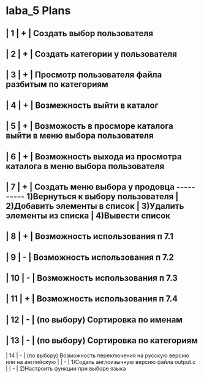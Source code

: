 # laba_5 Plans
| 1  | + | Создать выбор пользователя
-----------------------------------------------------------------------------------------------------------------------------------------------
| 2  | + | Создать категории у пользователя
-----------------------------------------------------------------------------------------------------------------------------------------------
| 3  | + | Просмотр пользователя файла разбитым по категориям
-----------------------------------------------------------------------------------------------------------------------------------------------
| 4  | + | Возмежность выйти в каталог
-----------------------------------------------------------------------------------------------------------------------------------------------
| 5  | + | Возможость в просморе каталога выйти в меню выбора пользователя
-----------------------------------------------------------------------------------------------------------------------------------------------
| 6  | + | Возможность выхода из просмотра каталога в меню выбора пользователя
-----------------------------------------------------------------------------------------------------------------------------------------------
| 7  | + | Создать меню выбора у продовца
----------	1)Вернуться к выбору пользователя
|			      2)Добавить элементы в список
|			      3)Удалить элементы из списка
|		      	4)Вывести список
-----------------------------------------------------------------------------------------------------------------------------------------------
| 8  | + | Возможность использования п 7.1
-----------------------------------------------------------------------------------------------------------------------------------------------
| 9  | - | Возможность использования п 7.2
-----------------------------------------------------------------------------------------------------------------------------------------------
| 10 | - | Возможность использования п 7.3
-----------------------------------------------------------------------------------------------------------------------------------------------
| 11 | + | Возможность использования п 7.4
-----------------------------------------------------------------------------------------------------------------------------------------------
| 12 | - | (по выбору) Сортировка по именам
-----------------------------------------------------------------------------------------------------------------------------------------------
| 13 | - | (по выбору) Сортировка по категориям
-----------------------------------------------------------------------------------------------------------------------------------------------
| 14 | - | (по выбору) Возможность переключения на русскую версию или на английскую
|    | - | 1)Содать англоизычную версию файла output.c
|		 | - | 2)Настроить функции при выборе языка
